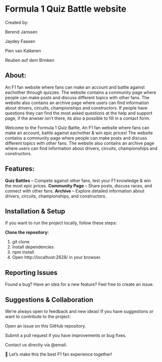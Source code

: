 # Formula 1 Quiz Battle website
Created by:

Berend Janssen

Jaydey Faasen

Pien van Kalkeren

Reuben auf dem Brinken

## About:
An F1 fan website where fans can make an account and battle against eachother through quizzes. The website contains a community page where people can make posts and discuss different topics with other fans. The website also contains an archive page where users can find information about drivers, circuits, championships and constructors. If people have questions they can find the most asked questions at the help and support page, if the anwser isn't there, its also a possible to fill in a contact form. 

Welcome to the Formula 1 Quiz Battle, An F1 fan website where fans can make an account, battle against eachother & win epic prices! The website contains a community page where people can make posts and discuss different topics with other fans. The website also contains an archive page where users can find information about drivers, circuits, championships and constructors.


## Features:
**Quiz Battles** – Compete against other fans, test your F1 knowledge & win the most epic prices.
**Community Page** – Share posts, discuss races, and connect with other fans.
**Archive** – Explore detailed information about drivers, circuits, championships, and constructors.


## Installation & Setup
If you want to run the project locally, follow these steps:

**Clone the repository:**

1. git clone 
2. Install dependencies
3. npm install
4. Open http://localhost:2828/ in your browser.

## Reporting Issues
Found a bug? Have an idea for a new feature? Feel free to create an issue.


## Suggestions & Collaboration
We’re always open to feedback and new ideas! If you have suggestions or want to contribute to the project:

Open an issue on this GitHub repository.

Submit a pull request if you have improvements or bug fixes.

Contact us directly via @email.




🚀 Let’s make this the best F1 fan experience together!



